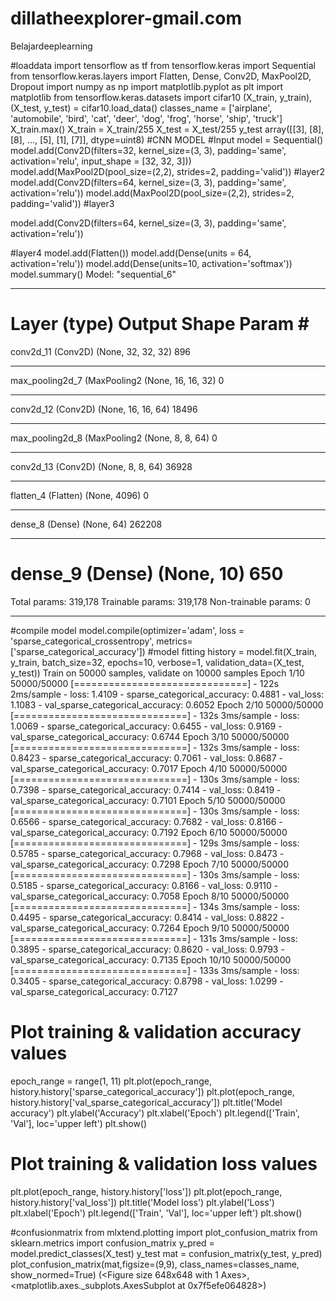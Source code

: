 # dillatheexplorer-gmail.com
Belajardeeplearning

#loaddata
import tensorflow as tf
from tensorflow.keras import Sequential
from tensorflow.keras.layers import Flatten, Dense, Conv2D, MaxPool2D, Dropout
import numpy as np
import matplotlib.pyplot as plt
import matplotlib
from tensorflow.keras.datasets import cifar10
(X_train, y_train), (X_test, y_test) = cifar10.load_data()
classes_name = ['airplane', 'automobile', 'bird', 'cat', 'deer', 'dog', 'frog', 'horse', 'ship', 'truck']
X_train.max()
X_train = X_train/255
X_test = X_test/255
y_test
array([[3],
       [8],
       [8],
       ...,
       [5],
       [1],
       [7]], dtype=uint8)
#CNN MODEL
#Input
model = Sequential()
model.add(Conv2D(filters=32, kernel_size=(3, 3), padding='same', activation='relu', input_shape = [32, 32, 3]))
model.add(MaxPool2D(pool_size=(2,2), strides=2, padding='valid'))
#layer2
model.add(Conv2D(filters=64, kernel_size=(3, 3), padding='same', activation='relu'))
model.add(MaxPool2D(pool_size=(2,2), strides=2, padding='valid'))
#layer3

model.add(Conv2D(filters=64, kernel_size=(3, 3), padding='same', activation='relu'))


#layer4
model.add(Flatten())
model.add(Dense(units = 64, activation='relu'))
model.add(Dense(units=10, activation='softmax'))
model.summary()
Model: "sequential_6"
_________________________________________________________________
Layer (type)                 Output Shape              Param #   
=================================================================
conv2d_11 (Conv2D)           (None, 32, 32, 32)        896       
_________________________________________________________________
max_pooling2d_7 (MaxPooling2 (None, 16, 16, 32)        0         
_________________________________________________________________
conv2d_12 (Conv2D)           (None, 16, 16, 64)        18496     
_________________________________________________________________
max_pooling2d_8 (MaxPooling2 (None, 8, 8, 64)          0         
_________________________________________________________________
conv2d_13 (Conv2D)           (None, 8, 8, 64)          36928     
_________________________________________________________________
flatten_4 (Flatten)          (None, 4096)              0         
_________________________________________________________________
dense_8 (Dense)              (None, 64)                262208    
_________________________________________________________________
dense_9 (Dense)              (None, 10)                650       
=================================================================
Total params: 319,178
Trainable params: 319,178
Non-trainable params: 0
_________________________________________________________________
#compile model
model.compile(optimizer='adam', loss = 'sparse_categorical_crossentropy', metrics=['sparse_categorical_accuracy'])
#model fitting
history = model.fit(X_train, y_train, batch_size=32, epochs=10, verbose=1, validation_data=(X_test, y_test))
Train on 50000 samples, validate on 10000 samples
Epoch 1/10
50000/50000 [==============================] - 122s 2ms/sample - loss: 1.4109 - sparse_categorical_accuracy: 0.4881 - val_loss: 1.1083 - val_sparse_categorical_accuracy: 0.6052
Epoch 2/10
50000/50000 [==============================] - 132s 3ms/sample - loss: 1.0069 - sparse_categorical_accuracy: 0.6455 - val_loss: 0.9169 - val_sparse_categorical_accuracy: 0.6744
Epoch 3/10
50000/50000 [==============================] - 132s 3ms/sample - loss: 0.8423 - sparse_categorical_accuracy: 0.7061 - val_loss: 0.8687 - val_sparse_categorical_accuracy: 0.7017
Epoch 4/10
50000/50000 [==============================] - 130s 3ms/sample - loss: 0.7398 - sparse_categorical_accuracy: 0.7414 - val_loss: 0.8419 - val_sparse_categorical_accuracy: 0.7101
Epoch 5/10
50000/50000 [==============================] - 130s 3ms/sample - loss: 0.6566 - sparse_categorical_accuracy: 0.7682 - val_loss: 0.8166 - val_sparse_categorical_accuracy: 0.7192
Epoch 6/10
50000/50000 [==============================] - 129s 3ms/sample - loss: 0.5785 - sparse_categorical_accuracy: 0.7968 - val_loss: 0.8473 - val_sparse_categorical_accuracy: 0.7298
Epoch 7/10
50000/50000 [==============================] - 130s 3ms/sample - loss: 0.5185 - sparse_categorical_accuracy: 0.8166 - val_loss: 0.9110 - val_sparse_categorical_accuracy: 0.7058
Epoch 8/10
50000/50000 [==============================] - 134s 3ms/sample - loss: 0.4495 - sparse_categorical_accuracy: 0.8414 - val_loss: 0.8822 - val_sparse_categorical_accuracy: 0.7264
Epoch 9/10
50000/50000 [==============================] - 131s 3ms/sample - loss: 0.3895 - sparse_categorical_accuracy: 0.8620 - val_loss: 0.9793 - val_sparse_categorical_accuracy: 0.7135
Epoch 10/10
50000/50000 [==============================] - 133s 3ms/sample - loss: 0.3405 - sparse_categorical_accuracy: 0.8798 - val_loss: 1.0299 - val_sparse_categorical_accuracy: 0.7127
# Plot training & validation accuracy values
epoch_range = range(1, 11)
plt.plot(epoch_range, history.history['sparse_categorical_accuracy'])
plt.plot(epoch_range, history.history['val_sparse_categorical_accuracy'])
plt.title('Model accuracy')
plt.ylabel('Accuracy')
plt.xlabel('Epoch')
plt.legend(['Train', 'Val'], loc='upper left')
plt.show()

# Plot training & validation loss values
plt.plot(epoch_range, history.history['loss'])
plt.plot(epoch_range, history.history['val_loss'])
plt.title('Model loss')
plt.ylabel('Loss')
plt.xlabel('Epoch')
plt.legend(['Train', 'Val'], loc='upper left')
plt.show()

#confusionmatrix
from mlxtend.plotting import plot_confusion_matrix
from sklearn.metrics import confusion_matrix
y_pred = model.predict_classes(X_test)
y_test
mat = confusion_matrix(y_test, y_pred)
plot_confusion_matrix(mat,figsize=(9,9), class_names=classes_name, show_normed=True)
(<Figure size 648x648 with 1 Axes>,
 <matplotlib.axes._subplots.AxesSubplot at 0x7f5efe064828>)
